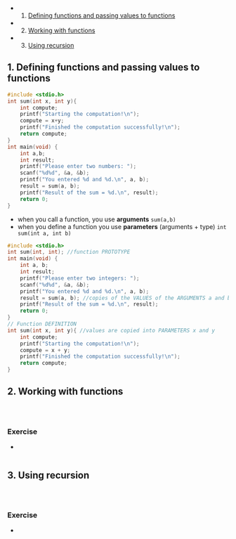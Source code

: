 <!-- vscode-markdown-toc -->
* 1. [Defining functions and passing values to functions](#Definingfunctionsandpassingvaluestofunctions)
* 2. [Working with functions](#Workingwithfunctions)
* 3. [Using recursion](#Usingrecursion)

<!-- vscode-markdown-toc-config
	numbering=true
	autoSave=true
	/vscode-markdown-toc-config -->
<!-- /vscode-markdown-toc -->



##  1. <a name='Definingfunctionsandpassingvaluestofunctions'></a>Defining functions and passing values to functions
``` c
#include <stdio.h>
int sum(int x, int y){
    int compute;
    printf("Starting the computation!\n");
    compute = x+y;
    printf("Finished the computation successfully!\n");
    return compute;
}
int main(void) {
    int a,b;
    int result;
    printf("Please enter two numbers: ");
    scanf("%d%d", &a, &b);
    printf("You entered %d and %d.\n", a, b);
    result = sum(a, b);
    printf("Result of the sum = %d.\n", result);
    return 0;
}
```
- when you call a function, you use **arguments** `sum(a,b)`
- when you define a function you use **parameters** (arguments + type) `int sum(int a, int b)`

``` c
#include <stdio.h>
int sum(int, int); //function PROTOTYPE
int main(void) {
    int a, b;
    int result;
    printf("Please enter two integers: ");
    scanf("%d%d", &a, &b);
    printf("You entered %d and %d.\n", a, b);
    result = sum(a, b); //copies of the VALUES of the ARGUMENTS a and b
    printf("Result of the sum = %d.\n", result);
    return 0;
}
// Function DEFINITION
int sum(int x, int y){ //values are copied into PARAMETERS x and y
    int compute;
    printf("Starting the computation!\n");
    compute = x + y;
    printf("Finished the computation successfully!\n");
    return compute;
}
```

##  2. <a name='Workingwithfunctions'></a>Working with functions
``` c

```
``` c

```
``` c

```

### Exercise
- 
``` c

```
##  3. <a name='Usingrecursion'></a>Using recursion
``` c

```
``` c

```
``` c

```

### Exercise
- 
``` c

```